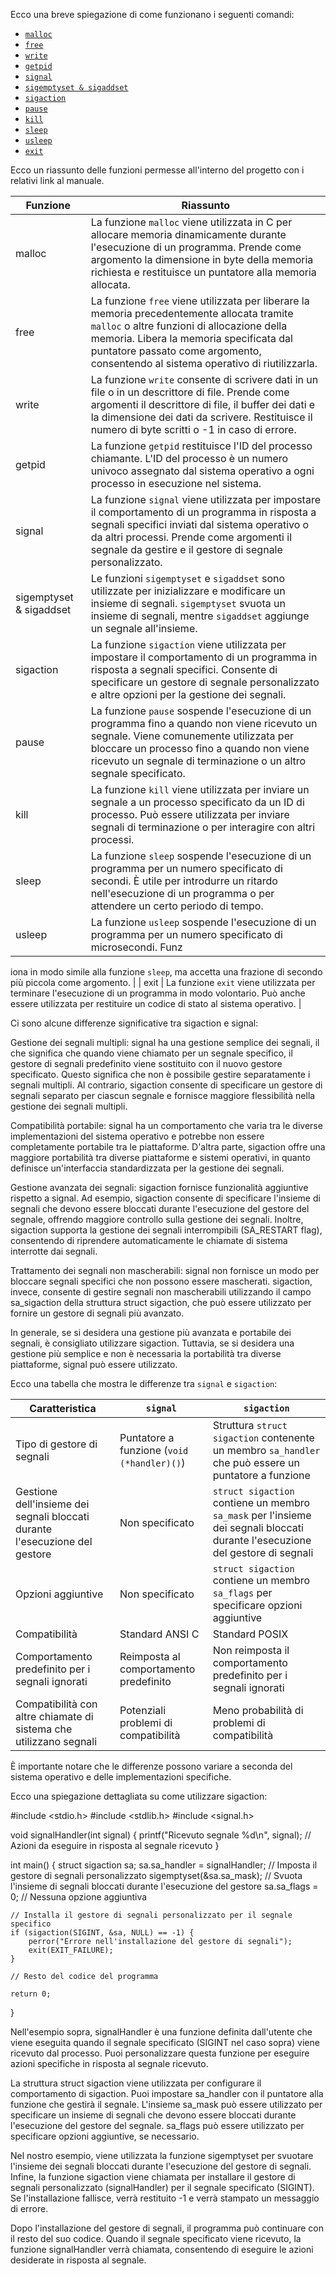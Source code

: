 
Ecco una breve spiegazione di come funzionano i seguenti comandi:

- [`malloc`](https://man7.org/linux/man-pages/man3/free.3.html)
- [`free`](https://man7.org/linux/man-pages/man3/free.3.html)
- [`write`](https://man7.org/linux/man-pages/man2/write.2.html)
- [`getpid`](https://man7.org/linux/man-pages/man2/getpid.2.html)
- [`signal`](https://man7.org/linux/man-pages/man2/signal.2.html)
- [`sigemptyset & sigaddset`](https://man7.org/linux/man-pages/man3/sigsetops.3.html)
- [`sigaction`](https://man7.org/linux/man-pages/man2/sigaction.2.html)
- [`pause`](https://man7.org/linux/man-pages/man2/pause.2.html)
- [`kill`](https://man7.org/linux/man-pages/man2/kill.2.html)
- [`sleep`](https://man7.org/linux/man-pages/man3/sleep.3.html)
- [`usleep`](https://man7.org/linux/man-pages/man3/usleep.3.html)
- [`exit`](https://man7.org/linux/man-pages/man3/exit.3.html)


Ecco un riassunto delle funzioni permesse all'interno del progetto con i relativi link al manuale.

| Funzione | Riassunto |
|----------|-----------|
| malloc   | La funzione `malloc` viene utilizzata in C per allocare memoria dinamicamente durante l'esecuzione di un programma. Prende come argomento la dimensione in byte della memoria richiesta e restituisce un puntatore alla memoria allocata. |
| free     | La funzione `free` viene utilizzata per liberare la memoria precedentemente allocata tramite `malloc` o altre funzioni di allocazione della memoria. Libera la memoria specificata dal puntatore passato come argomento, consentendo al sistema operativo di riutilizzarla. |
| write    | La funzione `write` consente di scrivere dati in un file o in un descrittore di file. Prende come argomenti il descrittore di file, il buffer dei dati e la dimensione dei dati da scrivere. Restituisce il numero di byte scritti o -1 in caso di errore. |
| getpid   | La funzione `getpid` restituisce l'ID del processo chiamante. L'ID del processo è un numero univoco assegnato dal sistema operativo a ogni processo in esecuzione nel sistema. |
| signal   | La funzione `signal` viene utilizzata per impostare il comportamento di un programma in risposta a segnali specifici inviati dal sistema operativo o da altri processi. Prende come argomenti il segnale da gestire e il gestore di segnale personalizzato. |
| sigemptyset & sigaddset | Le funzioni `sigemptyset` e `sigaddset` sono utilizzate per inizializzare e modificare un insieme di segnali. `sigemptyset` svuota un insieme di segnali, mentre `sigaddset` aggiunge un segnale all'insieme. |
| sigaction | La funzione `sigaction` viene utilizzata per impostare il comportamento di un programma in risposta a segnali specifici. Consente di specificare un gestore di segnale personalizzato e altre opzioni per la gestione dei segnali. |
| pause    | La funzione `pause` sospende l'esecuzione di un programma fino a quando non viene ricevuto un segnale. Viene comunemente utilizzata per bloccare un processo fino a quando non viene ricevuto un segnale di terminazione o un altro segnale specificato. |
| kill     | La funzione `kill` viene utilizzata per inviare un segnale a un processo specificato da un ID di processo. Può essere utilizzata per inviare segnali di terminazione o per interagire con altri processi. |
| sleep    | La funzione `sleep` sospende l'esecuzione di un programma per un numero specificato di secondi. È utile per introdurre un ritardo nell'esecuzione di un programma o per attendere un certo periodo di tempo. |
| usleep   | La funzione `usleep` sospende l'esecuzione di un programma per un numero specificato di microsecondi. Funz

iona in modo simile alla funzione `sleep`, ma accetta una frazione di secondo più piccola come argomento. |
| exit     | La funzione `exit` viene utilizzata per terminare l'esecuzione di un programma in modo volontario. Può anche essere utilizzata per restituire un codice di stato al sistema operativo. |

Ci sono alcune differenze significative tra sigaction e signal:

Gestione dei segnali multipli: signal ha una gestione semplice dei segnali, il che significa che quando viene chiamato per un segnale specifico, il gestore di segnali predefinito viene sostituito con il nuovo gestore specificato. Questo significa che non è possibile gestire separatamente i segnali multipli. Al contrario, sigaction consente di specificare un gestore di segnali separato per ciascun segnale e fornisce maggiore flessibilità nella gestione dei segnali multipli.

Compatibilità portabile: signal ha un comportamento che varia tra le diverse implementazioni del sistema operativo e potrebbe non essere completamente portabile tra le piattaforme. D'altra parte, sigaction offre una maggiore portabilità tra diverse piattaforme e sistemi operativi, in quanto definisce un'interfaccia standardizzata per la gestione dei segnali.

Gestione avanzata dei segnali: sigaction fornisce funzionalità aggiuntive rispetto a signal. Ad esempio, sigaction consente di specificare l'insieme di segnali che devono essere bloccati durante l'esecuzione del gestore del segnale, offrendo maggiore controllo sulla gestione dei segnali. Inoltre, sigaction supporta la gestione dei segnali interrompibili (SA_RESTART flag), consentendo di riprendere automaticamente le chiamate di sistema interrotte dai segnali.

Trattamento dei segnali non mascherabili: signal non fornisce un modo per bloccare segnali specifici che non possono essere mascherati. sigaction, invece, consente di gestire segnali non mascherabili utilizzando il campo sa_sigaction della struttura struct sigaction, che può essere utilizzato per fornire un gestore di segnali più avanzato.

In generale, se si desidera una gestione più avanzata e portabile dei segnali, è consigliato utilizzare sigaction. Tuttavia, se si desidera una gestione più semplice e non è necessaria la portabilità tra diverse piattaforme, signal può essere utilizzato.

Ecco una tabella che mostra le differenze tra `signal` e `sigaction`:

| Caratteristica                | `signal`                                  | `sigaction`                                                                                                  |
|-------------------------------|-------------------------------------------|--------------------------------------------------------------------------------------------------------------|
| Tipo di gestore di segnali   | Puntatore a funzione (`void (*handler)()`) | Struttura `struct sigaction` contenente un membro `sa_handler` che può essere un puntatore a funzione        |
| Gestione dell'insieme dei segnali bloccati durante l'esecuzione del gestore | Non specificato                             | `struct sigaction` contiene un membro `sa_mask` per l'insieme dei segnali bloccati durante l'esecuzione del gestore di segnali |
| Opzioni aggiuntive            | Non specificato                             | `struct sigaction` contiene un membro `sa_flags` per specificare opzioni aggiuntive                            |
| Compatibilità                  | Standard ANSI C                           | Standard POSIX                                                                                                |
| Comportamento predefinito per i segnali ignorati | Reimposta al comportamento predefinito       | Non reimposta il comportamento predefinito per i segnali ignorati                                               |
| Compatibilità con altre chiamate di sistema che utilizzano segnali | Potenziali problemi di compatibilità            | Meno probabilità di problemi di compatibilità                                                                  |

È importante notare che le differenze possono variare a seconda del sistema operativo e delle implementazioni specifiche.

Ecco una spiegazione dettagliata su come utilizzare sigaction:

#include <stdio.h>
#include <stdlib.h>
#include <signal.h>

void signalHandler(int signal) {
    printf("Ricevuto segnale %d\n", signal);
    // Azioni da eseguire in risposta al segnale ricevuto
}

int main() {
    struct sigaction sa;
    sa.sa_handler = signalHandler;  // Imposta il gestore di segnali personalizzato
    sigemptyset(&sa.sa_mask);       // Svuota l'insieme di segnali bloccati durante l'esecuzione del gestore
    sa.sa_flags = 0;                // Nessuna opzione aggiuntiva

    // Installa il gestore di segnali personalizzato per il segnale specifico
    if (sigaction(SIGINT, &sa, NULL) == -1) {
        perror("Errore nell'installazione del gestore di segnali");
        exit(EXIT_FAILURE);
    }

    // Resto del codice del programma

    return 0;
}


Nell'esempio sopra, signalHandler è una funzione definita dall'utente che viene eseguita quando il segnale specificato (SIGINT nel caso sopra) viene ricevuto dal processo. Puoi personalizzare questa funzione per eseguire azioni specifiche in risposta al segnale ricevuto.

La struttura struct sigaction viene utilizzata per configurare il comportamento di sigaction. Puoi impostare sa_handler con il puntatore alla funzione che gestirà il segnale. L'insieme sa_mask può essere utilizzato per specificare un insieme di segnali che devono essere bloccati durante l'esecuzione del gestore del segnale. sa_flags può essere utilizzato per specificare opzioni aggiuntive, se necessario.

Nel nostro esempio, viene utilizzata la funzione sigemptyset per svuotare l'insieme dei segnali bloccati durante l'esecuzione del gestore di segnali. Infine, la funzione sigaction viene chiamata per installare il gestore di segnali personalizzato (signalHandler) per il segnale specificato (SIGINT). Se l'installazione fallisce, verrà restituito -1 e verrà stampato un messaggio di errore.

Dopo l'installazione del gestore di segnali, il programma può continuare con il resto del suo codice. Quando il segnale specificato viene ricevuto, la funzione signalHandler verrà chiamata, consentendo di eseguire le azioni desiderate in risposta al segnale.
